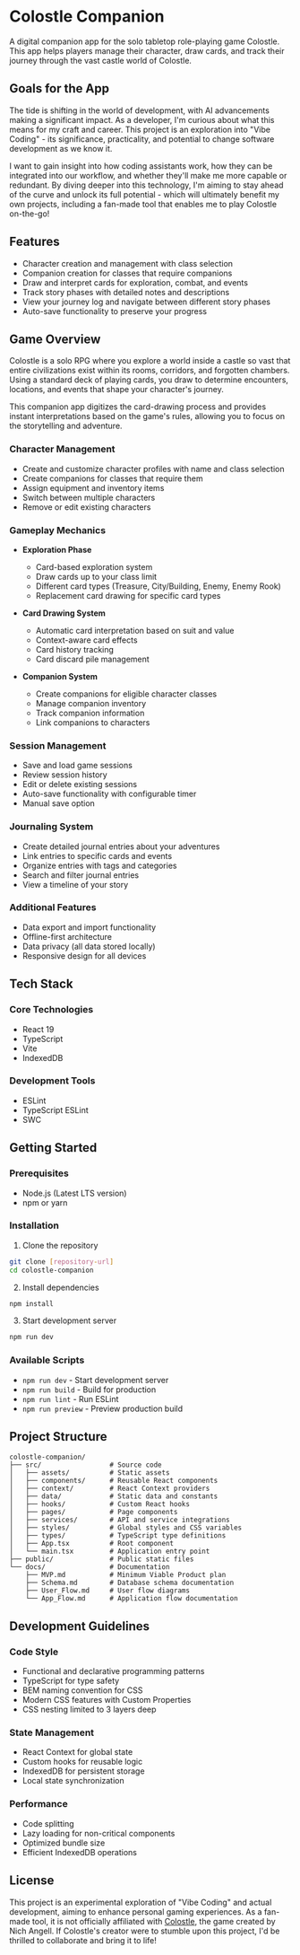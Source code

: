 # Colostle Companion

A digital companion app for the solo tabletop role-playing game Colostle. This app helps players manage their character, draw cards, and track their journey through the vast castle world of Colostle.

## Goals for the App

The tide is shifting in the world of development, with AI advancements making a significant impact. As a developer, I'm curious about what this means for my craft and career. This project is an exploration into "Vibe Coding" - its significance, practicality, and potential to change software development as we know it.

I want to gain insight into how coding assistants work, how they can be integrated into our workflow, and whether they'll make me more capable or redundant. By diving deeper into this technology, I'm aiming to stay ahead of the curve and unlock its full potential - which will ultimately benefit my own projects, including a fan-made tool that enables me to play Colostle on-the-go!

## Features

- Character creation and management with class selection
- Companion creation for classes that require companions
- Draw and interpret cards for exploration, combat, and events
- Track story phases with detailed notes and descriptions
- View your journey log and navigate between different story phases
- Auto-save functionality to preserve your progress

## Game Overview

Colostle is a solo RPG where you explore a world inside a castle so vast that entire civilizations exist within its rooms, corridors, and forgotten chambers. Using a standard deck of playing cards, you draw to determine encounters, locations, and events that shape your character's journey.

This companion app digitizes the card-drawing process and provides instant interpretations based on the game's rules, allowing you to focus on the storytelling and adventure.

### Character Management

- Create and customize character profiles with name and class selection
- Create companions for classes that require them
- Assign equipment and inventory items
- Switch between multiple characters
- Remove or edit existing characters

### Gameplay Mechanics

- **Exploration Phase**

  - Card-based exploration system
  - Draw cards up to your class limit
  - Different card types (Treasure, City/Building, Enemy, Enemy Rook)
  - Replacement card drawing for specific card types

- **Card Drawing System**

  - Automatic card interpretation based on suit and value
  - Context-aware card effects
  - Card history tracking
  - Card discard pile management

- **Companion System**
  - Create companions for eligible character classes
  - Manage companion inventory
  - Track companion information
  - Link companions to characters

### Session Management

- Save and load game sessions
- Review session history
- Edit or delete existing sessions
- Auto-save functionality with configurable timer
- Manual save option

### Journaling System

- Create detailed journal entries about your adventures
- Link entries to specific cards and events
- Organize entries with tags and categories
- Search and filter journal entries
- View a timeline of your story

### Additional Features

- Data export and import functionality
- Offline-first architecture
- Data privacy (all data stored locally)
- Responsive design for all devices

## Tech Stack

### Core Technologies

- React 19
- TypeScript
- Vite
- IndexedDB

### Development Tools

- ESLint
- TypeScript ESLint
- SWC

## Getting Started

### Prerequisites

- Node.js (Latest LTS version)
- npm or yarn

### Installation

1. Clone the repository

```bash
git clone [repository-url]
cd colostle-companion
```

2. Install dependencies

```bash
npm install
```

3. Start development server

```bash
npm run dev
```

### Available Scripts

- `npm run dev` - Start development server
- `npm run build` - Build for production
- `npm run lint` - Run ESLint
- `npm run preview` - Preview production build

## Project Structure

```
colostle-companion/
├── src/                 # Source code
│   ├── assets/          # Static assets
│   ├── components/      # Reusable React components
│   ├── context/         # React Context providers
│   ├── data/            # Static data and constants
│   ├── hooks/           # Custom React hooks
│   ├── pages/           # Page components
│   ├── services/        # API and service integrations
│   ├── styles/          # Global styles and CSS variables
│   ├── types/           # TypeScript type definitions
│   ├── App.tsx          # Root component
│   └── main.tsx         # Application entry point
├── public/              # Public static files
└── docs/                # Documentation
    ├── MVP.md           # Minimum Viable Product plan
    ├── Schema.md        # Database schema documentation
    ├── User_Flow.md     # User flow diagrams
    └── App_Flow.md      # Application flow documentation
```

## Development Guidelines

### Code Style

- Functional and declarative programming patterns
- TypeScript for type safety
- BEM naming convention for CSS
- Modern CSS features with Custom Properties
- CSS nesting limited to 3 layers deep

### State Management

- React Context for global state
- Custom hooks for reusable logic
- IndexedDB for persistent storage
- Local state synchronization

### Performance

- Code splitting
- Lazy loading for non-critical components
- Optimized bundle size
- Efficient IndexedDB operations

## License

This project is an experimental exploration of "Vibe Coding" and actual development, aiming to enhance personal gaming experiences. As a fan-made tool, it is not officially affiliated with [Colostle](https://www.colostle.com/), the game created by Nich Angell. If Colostle's creator were to stumble upon this project, I'd be thrilled to collaborate and bring it to life!
